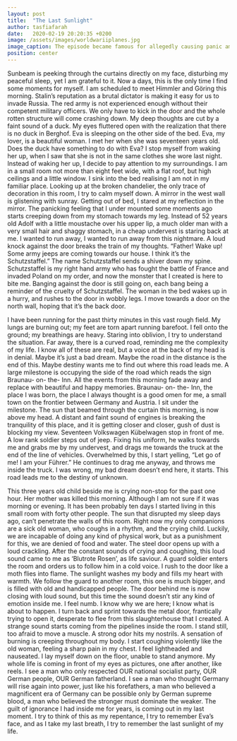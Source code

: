 ```yaml
---
layout: post
title:  "The Last Sunlight"
author: tasfiafarah
date:   2020-02-19 20:20:35 +0200
image: /assets/images/worldwariiplanes.jpg
image_caption: The episode became famous for allegedly causing panic among its listening audience, though the scale of that panic is disputed, as the program had relatively few listeners.
position: center
---
```

Sunbeam is peeking through the curtains directly on my face, disturbing my peaceful sleep, yet I am grateful to it. Now a days, this is the only time I find some moments for myself. I am scheduled to meet Himmler and Göring this morning. Stalin’s reputation as a brutal dictator is making it easy for us to invade Russia. The red army is not experienced enough without their competent military officers. We only have to kick in the door and the whole rotten structure will come crashing down. <!--more--> My deep thoughts are cut by a faint sound of a duck. My eyes fluttered open with the realization that there is no duck in Berghof. Eva is sleeping on the other side of the bed. Eva, my lover, is a beautiful woman. I met her when she was seventeen years old. Does the duck have something to do with Eva? I stop myself from waking her up, when I saw that she is not in the same clothes she wore last night. Instead of waking her up, I decide to pay attention to my surroundings. I am in a small room not more than eight feet wide, with a flat roof, but high ceilings and a little window. I sink into the bed realising I am not in my familiar place. Looking up at the broken chandelier, the only trace of decoration in this room, I try to calm myself down. A mirror in the west wall is glistening with sunray. Getting out of bed, I stared at my reflection in the mirror. The panicking feeling that I under mounted some moments ago starts creeping down from my stomach towards my leg. Instead of 52 years old Adolf with a little moustache over his upper lip, a much older man with a very small hair and shaggy stomach, in a cheap undervest is staring back at me. I wanted to run away, I wanted to run away from this nightmare. A loud knock against the door breaks the train of my thoughts. “Father! Wake up! Some army jeeps are coming towards our house. I think it’s the Schutzstaffel.” The name Schutzstaffel sends a shiver down my spine. Schutzstaffel is my right hand army who has fought the battle of France and invaded Poland on my order, and now the monster that I created is here to bite me. Banging against the door is still going on, each bang being a reminder of the cruelty of Schutzstaffel. The woman in the bed wakes up in a hurry, and rushes to the door in wobbly legs. I move towards a door on the north wall, hoping that it’s the back door.

I have been running for the past thirty minutes in this vast rough field. My lungs are burning out; my feet are torn apart running barefoot. I fell onto the ground; my breathings are heavy. Staring into oblivion, I try to understand the situation. Far away, there is a curved road, reminding me the complexity of my life. I know all of these are real, but a voice at the back of my head is in denial. Maybe it’s just a bad dream. Maybe the road in the distance is the end of this. Maybe destiny wants me to find out where this road leads me.
A large milestone is occupying the side of the road which reads the sign Braunau- on- the- Inn. All the events from this morning fade away and replace with beautiful and happy memories. Braunau- on- the- Inn, the place I was born, the place I always thought is a good omen for me, a small town on the frontier between Germany and Austria. I sit under the milestone. The sun that beamed through the curtain this morning, is now above my head. A distant and faint sound of engines is breaking the tranquility of this place, and it is getting closer and closer, gush of dust is blocking my view. Seventeen Volkswagen Kübelwagen stop in front of me. A low rank soldier steps out of jeep. Fixing his uniform, he walks towards me and grabs me by my undervest, and drags me towards the truck at the end of the line of vehicles. Overwhelmed by this, I start yelling, “Let go of me! I am your Führer.” He continues to drag me anyway, and throws me inside the truck. I was wrong, my bad dream doesn’t end here, it starts. This road leads me to the destiny of unknown.

This three years old child beside me is crying non-stop for the past one hour. Her mother was killed this morning. Although I am not sure if it was morning or evening. It has been probably ten days I started living in this small room with forty other people. The sun that disrupted my sleep days ago, can’t penetrate the walls of this room. Right now my only companions are a sick old woman, who coughs in a rhythm, and the crying child. Luckily, we are incapable of doing any kind of physical work, but as a punishment for this, we are denied of food and water. The steel door opens up with a loud crackling. After the constant sounds of crying and coughing, this loud sound came to me as ‘Blutrote Rosen’, as life saviour. A guard soldier enters the room and orders us to follow him in a cold voice. I rush to the door like a moth flies into flame. The sunlight washes my body and fills my heart with warmth. We follow the guard to another room, this one is much bigger, and is filled with old and handicapped people. The door behind me is now closing with loud sound, but this time the sound doesn’t stir any kind of emotion inside me. I feel numb. I know why we are here; I know what is about to happen. I turn back and sprint towards the metal door, frantically trying to open it, desperate to flee from this slaughterhouse that I created. A strange sound starts coming from the pipelines inside the room. I stand still, too afraid to move a muscle. A strong odor hits my nostrils. A sensation of burning is creeping throughout my body. I start coughing violently like the old woman, feeling a sharp pain in my chest. I feel lightheaded and nauseated. I lay myself down on the floor, unable to stand anymore. My whole life is coming in front of my eyes as pictures, one after another, like reels. I see a man who only respected OUR national socialist party, OUR German people, OUR German fatherland. I see a man who thought Germany will rise again into power, just like his forefathers, a man who believed a magnificent era of Germany can be possible only by German supreme blood, a man who believed the stronger must dominate the weaker. The guilt of ignorance I had inside me for years, is coming out in my last moment. I try to think of this as my repentance, I try to remember Eva’s face, and as I take my last breath, I try to remember the last sunlight of my life.